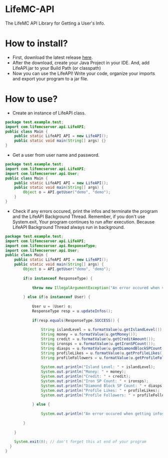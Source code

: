 # LifeMC-API
The LifeMC API Library for Getting a User's Info.

# How to install?
- First, download the latest release <a href="https://github.com/LifeMC/LifeMC-API/releases/latest/">here</a>.
- After the download, create your Java Project in your IDE. And, add LifeAPI.jar to your Build Path (or classpath)
- Now you can use the LifeAPI! Write your code, organize your imports and export your program to a jar file.

# How to use?
- Create an instance of LifeAPI class.
```java
package test.example.test;
import com.lifemcserver.api.LifeAPI;
public class Main {
	public static LifeAPI API = new LifeAPI();
  	public static void main(String[] args) {}
}
```
- Get a user from user name and password.
```java
package test.example.test;
import com.lifemcserver.api.LifeAPI;
import com.lifemcserver.api.User;
public class Main {
	public static LifeAPI API = new LifeAPI();
  	public static void main(String[] args) {
    	Object o = API.getUser("demo", "demo");
  	}
}
```
- Check if any errors occured, print the infos and terminate the program and the LifeAPI Background Thread. Remember, if you don't use System.exit, Your program continues to run after execution. Because LifeAPI Background Thread always run in background.
```java
package test.example.test;
import com.lifemcserver.api.LifeAPI;
import com.lifemcserver.api.ResponseType;
import com.lifemcserver.api.User;
public class Main {
	public static LifeAPI API = new LifeAPI();
	public static void main(String[] args) {
		Object o = API.getUser("demo", "demo");
    
		if(o instanceof ResponseType) {
		
			throw new IllegalArgumentException("An error occured when validating your account. The web server response is: " + ((ResponseType) o).toString());
		
		} else if(o instanceof User) {
		
			User u = (User) o;
			ResponseType resp = u.updateInfos();
		
			if(resp.equals(ResponseType.SUCCESS)) {
			
				String islandLevel = u.formatValue(u.getIslandLevel());
				String money = u.formatValue(u.getMoney());
				String credit = u.formatValue(u.getCreditAmount());
				String ironsps = u.formatValue(u.getIronSPCount());
				String diasps = u.formatValue(u.getDiamondBlockSPCount());
				String profileLikes = u.formatValue(u.getProfileLikes());
				String profileFollowers = u.formatValue(u.getProfileFollowers());	
				
				System.out.println("Island Level: " + islandLevel);
				System.out.println("Money: " + money);
				System.out.println("Credit: " + credit);
				System.out.println("Iron SP Count: " + ironsps);
				System.out.println("Diamond Block SP Count: " + diasps);
				System.out.println("Profile Likes: " + profileLikes);
				System.out.println("Profile Followers: " + profileFollowers);
			
			} else {
			
				System.out.println("An error occured when getting infos from web server. The web server response is: " + resp.toString());
			
		}	
		
	}
	
	System.exit(0); // don't forget this at end of your program
  }
}
```